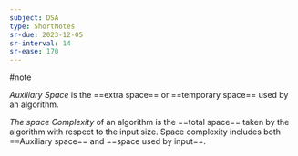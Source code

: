 ```yaml
---
subject: DSA
type: ShortNotes
sr-due: 2023-12-05
sr-interval: 14
sr-ease: 170
---
```

#note 

_Auxiliary Space_ is the ==extra space== or ==temporary space== used by an algorithm.

_The space Complexity_ of an algorithm is the ==total space== taken by the algorithm with respect to the input size. Space complexity includes both ==Auxiliary space== and ==space used by input==.

